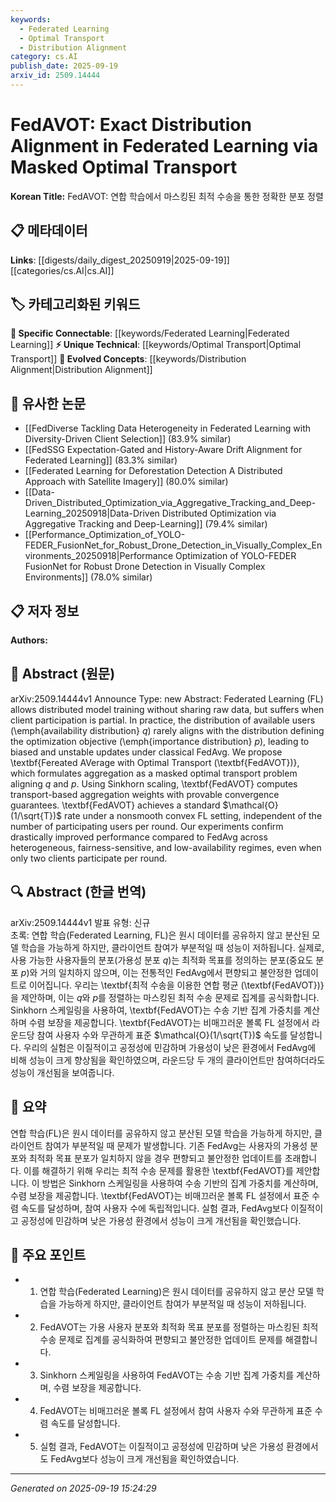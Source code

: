 ```yaml
---
keywords:
  - Federated Learning
  - Optimal Transport
  - Distribution Alignment
category: cs.AI
publish_date: 2025-09-19
arxiv_id: 2509.14444
---
```


<!-- KEYWORD_LINKING_METADATA:
{
  "processed_timestamp": "2025-09-22 21:44:04.091028",
  "vocabulary_version": "1.0",
  "selected_keywords": [
    "Federated Learning",
    "Optimal Transport",
    "Distribution Alignment"
  ],
  "rejected_keywords": [
    "Sinkhorn Scaling"
  ],
  "similarity_scores": {
    "Federated Learning": 0.95,
    "Optimal Transport": 0.85,
    "Distribution Alignment": 0.78
  },
  "extraction_method": "AI_prompt_based",
  "budget_applied": true
}
-->


# FedAVOT: Exact Distribution Alignment in Federated Learning via Masked Optimal Transport

**Korean Title:** FedAVOT: 연합 학습에서 마스킹된 최적 수송을 통한 정확한 분포 정렬

## 📋 메타데이터

**Links**: [[digests/daily_digest_20250919|2025-09-19]]   [[categories/cs.AI|cs.AI]]

## 🏷️ 카테고리화된 키워드
**🔗 Specific Connectable**: [[keywords/Federated Learning|Federated Learning]]
**⚡ Unique Technical**: [[keywords/Optimal Transport|Optimal Transport]]
**🚀 Evolved Concepts**: [[keywords/Distribution Alignment|Distribution Alignment]]

## 🔗 유사한 논문
- [[FedDiverse Tackling Data Heterogeneity in Federated Learning with Diversity-Driven Client Selection]] (83.9% similar)
- [[FedSSG Expectation-Gated and History-Aware Drift Alignment for Federated Learning]] (83.3% similar)
- [[Federated Learning for Deforestation Detection A Distributed Approach with Satellite Imagery]] (80.0% similar)
- [[Data-Driven_Distributed_Optimization_via_Aggregative_Tracking_and_Deep-Learning_20250918|Data-Driven Distributed Optimization via Aggregative Tracking and Deep-Learning]] (79.4% similar)
- [[Performance_Optimization_of_YOLO-FEDER_FusionNet_for_Robust_Drone_Detection_in_Visually_Complex_Environments_20250918|Performance Optimization of YOLO-FEDER FusionNet for Robust Drone Detection in Visually Complex Environments]] (78.0% similar)

## 📋 저자 정보

**Authors:** 

## 📄 Abstract (원문)

arXiv:2509.14444v1 Announce Type: new 
Abstract: Federated Learning (FL) allows distributed model training without sharing raw data, but suffers when client participation is partial. In practice, the distribution of available users (\emph{availability distribution} $q$) rarely aligns with the distribution defining the optimization objective (\emph{importance distribution} $p$), leading to biased and unstable updates under classical FedAvg. We propose \textbf{Fereated AVerage with Optimal Transport (\textbf{FedAVOT})}, which formulates aggregation as a masked optimal transport problem aligning $q$ and $p$. Using Sinkhorn scaling, \textbf{FedAVOT} computes transport-based aggregation weights with provable convergence guarantees. \textbf{FedAVOT} achieves a standard $\mathcal{O}(1/\sqrt{T})$ rate under a nonsmooth convex FL setting, independent of the number of participating users per round. Our experiments confirm drastically improved performance compared to FedAvg across heterogeneous, fairness-sensitive, and low-availability regimes, even when only two clients participate per round.

## 🔍 Abstract (한글 번역)

arXiv:2509.14444v1 발표 유형: 신규  
초록: 연합 학습(Federated Learning, FL)은 원시 데이터를 공유하지 않고 분산된 모델 학습을 가능하게 하지만, 클라이언트 참여가 부분적일 때 성능이 저하됩니다. 실제로, 사용 가능한 사용자들의 분포(가용성 분포 $q$)는 최적화 목표를 정의하는 분포(중요도 분포 $p$)와 거의 일치하지 않으며, 이는 전통적인 FedAvg에서 편향되고 불안정한 업데이트로 이어집니다. 우리는 \textbf{최적 수송을 이용한 연합 평균 (\textbf{FedAVOT})}을 제안하며, 이는 $q$와 $p$를 정렬하는 마스킹된 최적 수송 문제로 집계를 공식화합니다. Sinkhorn 스케일링을 사용하여, \textbf{FedAVOT}는 수송 기반 집계 가중치를 계산하며 수렴 보장을 제공합니다. \textbf{FedAVOT}는 비매끄러운 볼록 FL 설정에서 라운드당 참여 사용자 수와 무관하게 표준 $\mathcal{O}(1/\sqrt{T})$ 속도를 달성합니다. 우리의 실험은 이질적이고 공정성에 민감하며 가용성이 낮은 환경에서 FedAvg에 비해 성능이 크게 향상됨을 확인하였으며, 라운드당 두 개의 클라이언트만 참여하더라도 성능이 개선됨을 보여줍니다.

## 📝 요약

연합 학습(FL)은 원시 데이터를 공유하지 않고 분산된 모델 학습을 가능하게 하지만, 클라이언트 참여가 부분적일 때 문제가 발생합니다. 기존 FedAvg는 사용자의 가용성 분포와 최적화 목표 분포가 일치하지 않을 경우 편향되고 불안정한 업데이트를 초래합니다. 이를 해결하기 위해 우리는 최적 수송 문제를 활용한 \textbf{FedAVOT}를 제안합니다. 이 방법은 Sinkhorn 스케일링을 사용하여 수송 기반의 집계 가중치를 계산하며, 수렴 보장을 제공합니다. \textbf{FedAVOT}는 비매끄러운 볼록 FL 설정에서 표준 수렴 속도를 달성하며, 참여 사용자 수에 독립적입니다. 실험 결과, FedAvg보다 이질적이고 공정성에 민감하며 낮은 가용성 환경에서 성능이 크게 개선됨을 확인했습니다.

## 🎯 주요 포인트

- 1. 연합 학습(Federated Learning)은 원시 데이터를 공유하지 않고 분산 모델 학습을 가능하게 하지만, 클라이언트 참여가 부분적일 때 성능이 저하됩니다.

- 2. FedAVOT는 가용 사용자 분포와 최적화 목표 분포를 정렬하는 마스킹된 최적 수송 문제로 집계를 공식화하여 편향되고 불안정한 업데이트 문제를 해결합니다.

- 3. Sinkhorn 스케일링을 사용하여 FedAVOT는 수송 기반 집계 가중치를 계산하며, 수렴 보장을 제공합니다.

- 4. FedAVOT는 비매끄러운 볼록 FL 설정에서 참여 사용자 수와 무관하게 표준 수렴 속도를 달성합니다.

- 5. 실험 결과, FedAVOT는 이질적이고 공정성에 민감하며 낮은 가용성 환경에서도 FedAvg보다 성능이 크게 개선됨을 확인하였습니다.

---

*Generated on 2025-09-19 15:24:29*